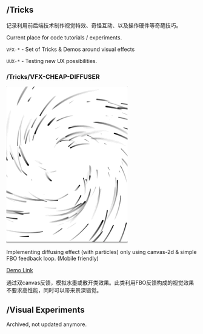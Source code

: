 ## /Tricks

记录利用前后端技术制作视觉特效、奇怪互动、以及操作硬件等奇葩技巧。

Current place for code tutorials / experiments.

`VFX-*` - Set of Tricks & Demos around visual effects

`UUX-*` - Testing new UX possibilities.


### /Tricks/VFX-CHEAP-DIFFUSER

![Diffuser](/tricks/vfx-cheap-diffuser/vfx-2.gif)

Implementing diffusing effect (with particles) only using canvas-2d & simple FBO feedback loop. (Mobile friendly)

[Demo Link](http://luan007.github.com/tricks/vfx-cheap-diffuser)

通过双canvas反馈，模拟水墨或散开类效果。此类利用FBO反馈构成的视觉效果不要求高性能，同时可以带来景深错觉。



## /Visual Experiments

Archived, not updated anymore.